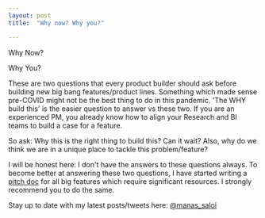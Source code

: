 ```yaml
---
layout: post
title:  "Why now? Why you?"

---
```


Why Now?

Why You?

These are two questions that every product builder should ask before building new big bang features/product lines. Something which made sense pre-COVID might not be the best thing to do in this pandemic. 'The WHY build this' is the easier question to answer vs these two. If you are an experienced PM, you already know how to align your Research and BI teams to build a case for a feature.

So ask: Why this is the right thing to build this? Can it wait? Also, why do we think we are in a unique place to tackle this problem/feature?

I will be honest here: I don't have the answers to these questions always. To become better at answering these two questions, I have started writing a [pitch doc](https://docs.google.com/document/d/1ez5NflYwy9DxhAXzg2AA2p0eMLVWg3QgxHatg3Td1zA/edit?usp=sharing) for all big features which require significant resources. I strongly recommend you to do the same.

Stay up to date with my latest posts/tweets here: [@manas_saloi](http://twitter.com/manas_saloi)
